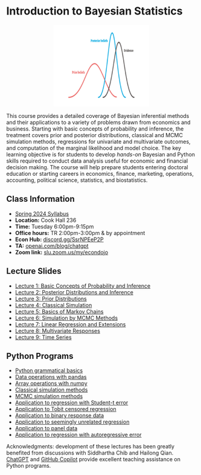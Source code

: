 # Introduction to Bayesian Statistics

<p align="center">
  <img src="e6100.jpg" alt="awww" width="50%" height="50%">
</p>

This course provides a detailed coverage of Bayesian inferential methods and their applications to a variety of problems drawn from economics and business. Starting with basic concepts of probability and inference, the treatment covers prior and posterior distributions, classical and MCMC simulation methods, regressions for univariate and multivariate outcomes, and computation of the marginal likelihood and model choice. The key learning objective is for students to develop *hands-on* Bayesian and Python skills required to conduct data analysis useful for economic and financial decision making. The course will help prepare students entering doctoral education or starting careers in economics, finance, marketing, operations, accounting, political science, statistics, and biostatistics.

## Class Information

* [Spring 2024 Syllabus](/pdf/E6100syllabus.pdf)
* **Location:** Cook Hall 236
* **Time:** Tuesday 6:00pm-9:15pm
* **Office hours:** TR 2:00pm-3:00pm & by appointment
* **Econ Hub:** [discord.gg/SsrNPEeP2P](https://discord.gg/SsrNPEeP2P)
* **TA:** [openai.com/blog/chatgpt](https://openai.com/blog/chatgpt)
* **Zoom link:** [slu.zoom.us/my/econdojo](https://slu.zoom.us/my/econdojo)

## Lecture Slides

* [Lecture 1: Basic Concepts of Probability and Inference](/pdf/E6930Slides1.pdf)
* [Lecture 2: Posterior Distributions and Inference](/pdf/E6930Slides2.pdf)
* [Lecture 3: Prior Distributions](/pdf/E6930Slides3.pdf)
* [Lecture 4: Classical Simulation](/pdf/E6930Slides4.pdf)
* [Lecture 5: Basics of Markov Chains](/pdf/E6930Slides5.pdf)
* [Lecture 6: Simulation by MCMC Methods](/pdf/E6930Slides6.pdf)
* [Lecture 7: Linear Regression and Extensions](/pdf/E6930Slides7.pdf)
* [Lecture 8: Multivariate Responses](/pdf/E6930Slides8.pdf)
* [Lecture 9: Time Series](/pdf/E6930Slides9.pdf)

## Python Programs

* [Python grammatical basics](/code/01-python-grammar.ipynb)
* [Data operations with pandas](/code/02-data-analysis.ipynb)
* [Array operations with numpy](/code/03-ndarray.ipynb)
* [Classical simulation methods](/code/04-classical-simu.ipynb)
* [MCMC simulation methods](/code/05-mcmc-simu.ipynb)
* [Application to regression with Student-t error](/code/06-app-student-t.ipynb)
* [Application to Tobit censored regression](/code/07-app-tobit.ipynb)
* [Application to binary response data](/code/08-app-binary.ipynb)
* [Application to seemingly unrelated regression](/code/09-app-sur.ipynb)
* [Application to panel data](/code/10-app-panel.ipynb)
* [Application to regression with autoregressive error](/code/11-app-ar.ipynb)

Acknowledgments: development of these lectures has been greatly benefited from discussions with Siddhartha Chib and Hailong Qian. [ChatGPT](https://openai.com/blog/chatgpt) and [GitHub Copilot](https://github.com/features/copilot) provide excellent teaching assistance on Python programs.
